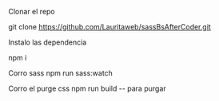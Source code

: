 Clonar el repo

git clone https://github.com/Lauritaweb/sassBsAfterCoder.git

Instalo las dependencia 

npm i

Corro sass
npm run sass:watch

Corro el purge css
npm run build -- para purgar



